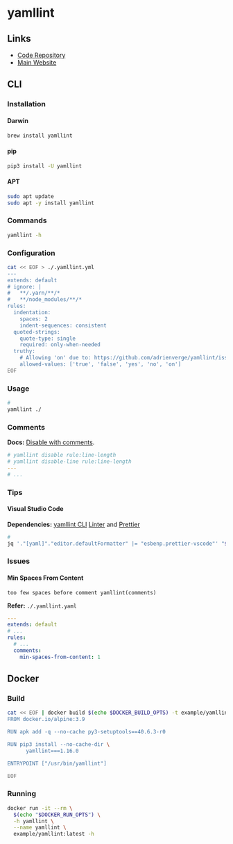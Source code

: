 # yamllint

## Links

- [Code Repository](https://github.com/adrienverge/yamllint)
- [Main Website](https://yamllint.readthedocs.io/en/stable/index.html)

## CLI

### Installation

#### Darwin

```sh
brew install yamllint
```

#### pip

```sh
pip3 install -U yamllint
```

#### APT

```sh
sudo apt update
sudo apt -y install yamllint
```

### Commands

```sh
yamllint -h
```

### Configuration

```sh
cat << EOF > ./.yamllint.yml
---
extends: default
# ignore: |
#   **/.yarn/**/*
#   **/node_modules/**/*
rules:
  indentation:
    spaces: 2
    indent-sequences: consistent
  quoted-strings:
    quote-type: single
    required: only-when-needed
  truthy:
    # Allowing 'on' due to: https://github.com/adrienverge/yamllint/issues/158
    allowed-values: ['true', 'false', 'yes', 'no', 'on']
EOF
```

### Usage

```sh
#
yamllint ./
```

### Comments

**Docs:** [Disable with comments](https://yamllint.readthedocs.io/en/stable/disable_with_comments.html).

```yml
# yamllint disable rule:line-length
# yamllint disable-line rule:line-length
---
# ...
```

### Tips

#### Visual Studio Code

**Dependencies:** [yamllint CLI](#cli) [Linter](/linter.md#visual-studio-code) and [Prettier](/prettier.md#visual-studio-code)

```sh
#
jq '."[yaml]"."editor.defaultFormatter" |= "esbenp.prettier-vscode"' "$PWD"/.vscode/settings.json | sponge "$PWD"/.vscode/settings.json
```

### Issues

#### Min Spaces From Content

```log
too few spaces before comment yamllint(comments)
```

**Refer:** `./.yamllint.yaml`

```yml
---
extends: default
# ...
rules:
  # ...
  comments:
    min-spaces-from-content: 1
```

## Docker

### Build

```sh
cat << EOF | docker build $(echo $DOCKER_BUILD_OPTS) -t example/yamllint -
FROM docker.io/alpine:3.9

RUN apk add -q --no-cache py3-setuptools==40.6.3-r0

RUN pip3 install --no-cache-dir \
      yamllint===1.16.0

ENTRYPOINT ["/usr/bin/yamllint"]

EOF
```

### Running

```sh
docker run -it --rm \
  $(echo "$DOCKER_RUN_OPTS") \
  -h yamllint \
  --name yamllint \
  example/yamllint:latest -h
```
